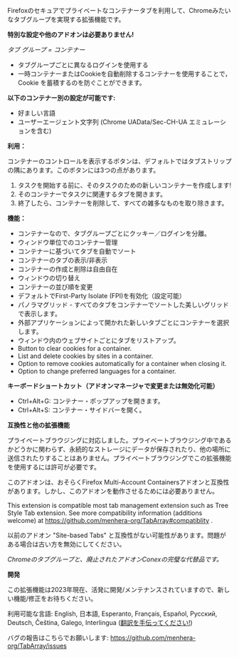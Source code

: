 Firefoxのセキュアでプライベートなコンテナータブを利用して、Chromeみたいなタブグループを実現する拡張機能です。

__特別な設定や他のアドオンは必要ありません!__

_タブ グループ = コンテナー_

- タブグループごとに異なるログインを使用する
- 一時コンテナーまたはCookieを自動削除するコンテナーを使用することで，Cookie を蓄積するのを防ぐことができます。

**以下のコンテナー別の設定が可能です:**

- 好ましい言語
- ユーザーエージェント文字列 (Chrome UAData/Sec-CH-UA エミュレーションを含む)

**利用：**

コンテナーのコントロールを表示するボタンは、デフォルトではタブストリップの隅にあります。このボタンには3つの点があります。

1. タスクを開始する前に、そのタスクのための新しいコンテナーを作成します!
1. そのコンテナーでタスクに関連するタブを開きます。
1. 終了したら、コンテナーを削除して、すべての雑多なものを取り除きます。

**機能：**

- コンテナーなので、タブグループごとにクッキー／ログインを分離。
- ウィンドウ単位でのコンテナー管理
- コンテナーに基づいてタブを自動でソート
- コンテナーのタブの表示/非表示
- コンテナーの作成と削除は自由自在
- ウィンドウの切り替え
- コンテナーの並び順を変更
- デフォルトでFirst-Party Isolate (FPI)を有効化（設定可能）
- パノラマグリッド - すべてのタブをコンテナーでソートした美しいグリッドで表示します。
- 外部アプリケーションによって開かれた新しいタブごとにコンテナーを選択します。
- ウィンドウ内のウェブサイトごとにタブをリストアップ。
- Button to clear cookies for a container.
- List and delete cookies by sites in a container.
- Option to remove cookies automatically for a container when closing it.
- Option to change preferred languages for a container.

**キーボードショートカット（アドオンマネージャで変更または無効化可能）**

- Ctrl+Alt+G: コンテナー・ポップアップを開きます。
- Ctrl+Alt+S: コンテナー・サイドバーを開く。

**互換性と他の拡張機能**

プライベートブラウジングに対応しました。プライベートブラウジング中であるかどうかに関わらず、永続的なストレージにデータが保存されたり、他の場所に送信されたりすることはありません。プライベートブラウジングでこの拡張機能を使用するには許可が必要です。

このアドオンは、おそらくFirefox Multi-Account Containersアドオンと互換性があります。しかし、このアドオンを動作させるためには必要ありません。

This extension is compatible most tab management extension such as Tree Style Tab extension. See more compatibility information (additions welcome) at https://github.com/menhera-org/TabArray#compatiblity .

以前のアドオン "Site-based Tabs" と互換性がない可能性があります。問題がある場合は古い方を無効にしてください。

_Chromeのタブグループと、廃止されたアドオンConexの完璧な代替品です。_

**開発**

この拡張機能は2023年現在、活発に開発/メンテナンスされていますので、新しい機能/修正をお待ちください。

利用可能な言語: English, 日本語, Esperanto, Français, Español, Русский, Deutsch, Čeština, Galego, Interlingua
(<a href="https://hosted.weblate.org/projects/container-tab-groups/#languages">翻訳を手伝ってください!</a>)

バグの報告はこちらでお願いします: https://github.com/menhera-org/TabArray/issues
